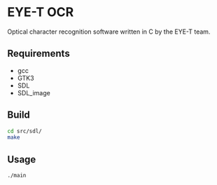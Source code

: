 # EYE-T OCR

Optical character recognition software written in C by the EYE-T team.

## Requirements

- gcc
- GTK3
- SDL
- SDL_image

## Build

```bash
cd src/sdl/
make
```

## Usage

```bash
./main
```

